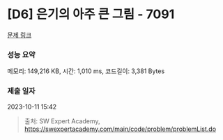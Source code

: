 # [D6] 은기의 아주 큰 그림 - 7091 

[문제 링크](https://swexpertacademy.com/main/code/problem/problemDetail.do?contestProbId=AWkIfv7qBCYDFAXC) 

### 성능 요약

메모리: 149,216 KB, 시간: 1,010 ms, 코드길이: 3,381 Bytes

### 제출 일자

2023-10-11 15:42



> 출처: SW Expert Academy, https://swexpertacademy.com/main/code/problem/problemList.do